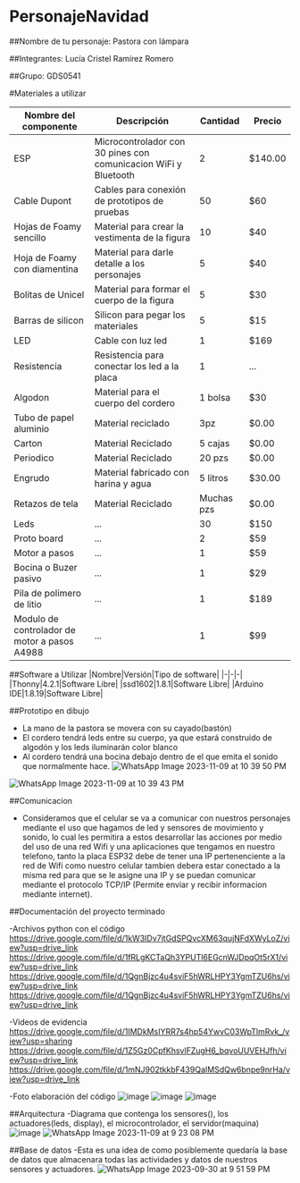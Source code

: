# PersonajeNavidad
##Nombre de tu personaje: Pastora con lámpara

##Integrantes:
Lucía Cristel Ramírez Romero

##Grupo:
GDS0541

#Materiales a utilizar

|Nombre del componente|Descripción|Cantidad|Precio|
|-|-|-|-|
|ESP|Microcontrolador con 30 pines con comunicacion WiFi y Bluetooth|2|$140.00|
|Cable Dupont|Cables para conexión de prototipos de pruebas|50|$60|
|Hojas de Foamy sencillo|Material para crear la vestimenta de la figura|10|$40|
|Hoja de Foamy con diamentina|Material para darle detalle a los personajes|5|$40|
|Bolitas de Unicel|Material para formar el cuerpo de la figura|5|$30|
|Barras de silicon|Silicon para pegar los materiales|5|$15|
|LED|Cable con luz led|1|$169|
|Resistencia|Resistencia para conectar los led a la placa|1|...|
|Algodon|Material para el cuerpo del cordero|1 bolsa|$30|
|Tubo de papel aluminio|Material reciclado|3pz|$0.00|
|Carton|Material Reciclado|5 cajas|$0.00|
|Periodico|Material Reciclado|20 pzs|$0.00|
|Engrudo|Material fabricado con harina y agua|5 litros|$30.00|
|Retazos de tela|Material Reciclado|Muchas pzs|$0.00|
|Leds|...|30|$150|
|Proto board|...|2|$59|
|Motor a pasos|...|1|$59|
|Bocina o Buzer pasivo|...|1|$29|
|Pila de polimero de litio|...|1|$189|
|Modulo de controlador de motor a pasos A4988|...|1|$99|


##Software a Utilizar
|Nombre|Versión|Tipo de software|
|-|-|-|
|Thonny|4.2.1|Software Libre|
|ssd1602|1.8.1|Software Libre|
|Arduino IDE|1.8.19|Software Libre|

##Prototipo en dibujo
- La mano de la pastora se movera con su cayado(bastón)
- El cordero tendrá leds entre su cuerpo, ya que estará construido de algodón y los leds iluminarán color blanco
- Al cordero tendrá una bocina debajo dentro de el que emita el sonido que normalmente hace.
![WhatsApp Image 2023-11-09 at 10 39 50 PM](https://github.com/CristelRR/PersonajeNavidad/assets/135056625/70e3b8c1-769e-4b64-934a-39068e23fab1)

![WhatsApp Image 2023-11-09 at 10 39 43 PM](https://github.com/CristelRR/PersonajeNavidad/assets/135056625/cdb4f6ae-afa1-4e97-890e-fe245225b3e6)


##Comunicacion
- Consideramos que el celular se va a comunicar con nuestros personajes mediante el uso que hagamos de led y sensores de movimiento y sonido, lo cual les permitira a estos desarrollar las acciones por medio del uso de una red Wifi y una aplicaciones que tengamos en nuestro telefono, tanto la placa ESP32 debe de tener una IP pertenenciente a la red de Wifi como nuestro celular tambien debera estar conectado a la misma red para que se le asigne una IP y se puedan comunicar mediante el protocolo TCP/IP (Permite enviar y recibir informacion mediante internet).

##Documentación del proyecto terminado

-Archivos python con el código
https://drive.google.com/file/d/1kW3IDv7jtGdSPQvcXM63qujNFdXWyLoZ/view?usp=drive_link
https://drive.google.com/file/d/1fRLgKCTaQh3YPUTl6EGcnWJDpqOt5rX1/view?usp=drive_link
https://drive.google.com/file/d/1QgnBjzc4u4sviF5hWRLHPY3YgmTZU6hs/view?usp=drive_link
https://drive.google.com/file/d/1QgnBjzc4u4sviF5hWRLHPY3YgmTZU6hs/view?usp=drive_link

-Videos de evidencia
https://drive.google.com/file/d/1IMDkMsIYRR7s4hp54YwvC03WpTlmRvk_/view?usp=sharing
https://drive.google.com/file/d/1Z5Gz0CpfKhsvlFZugH6_bqvoUUVEHJfh/view?usp=drive_link
https://drive.google.com/file/d/1mNJ902tkkbF439QaIMSdQw6bnpe9nrHa/view?usp=drive_link

-Foto elaboración del código
![image](https://github.com/CristelRR/PersonajeNavidad/assets/135056625/dabd48de-7c20-4738-b6d7-7102d3afb310)
![image](https://github.com/CristelRR/PersonajeNavidad/assets/135056625/b0a38687-08c3-4b85-b874-3b2797952fe0)
![image](https://github.com/CristelRR/PersonajeNavidad/assets/135056625/ccb7757d-5283-4dac-9c1d-311fee746cc2)
  
##Arquitectura
-Diagrama que contenga los sensores(), los actuadores(leds, display), el microcontrolador, el servidor(maquina)
![image](https://github.com/CristelRR/PersonajeNavidad/assets/135056625/91509793-b69e-4186-aa19-4822cb8b30d9)
![WhatsApp Image 2023-11-09 at 9 23 08 PM](https://github.com/CristelRR/PersonajeNavidad/assets/135056625/694b5601-af38-4645-b715-23428e591855)


##Base de datos
-Esta es una idea de como posiblemente quedaría la base de datos que almacenara todas las actividades y datos de nuestros sensores y actuadores.
![WhatsApp Image 2023-09-30 at 9 51 59 PM](https://github.com/CristelRR/PersonajeNavidad/assets/135056625/c8524e83-61db-4316-aad6-dfb8c699593e)


